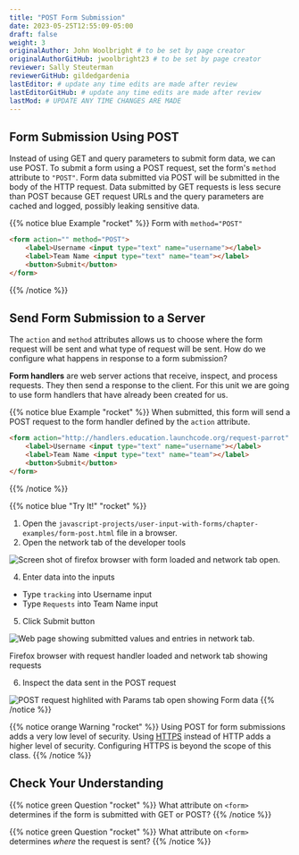 ```yaml
---
title: "POST Form Submission"
date: 2023-05-25T12:55:09-05:00
draft: false
weight: 3
originalAuthor: John Woolbright # to be set by page creator
originalAuthorGitHub: jwoolbright23 # to be set by page creator
reviewer: Sally Steuterman 
reviewerGitHub: gildedgardenia 
lastEditor: # update any time edits are made after review
lastEditorGitHub: # update any time edits are made after review
lastMod: # UPDATE ANY TIME CHANGES ARE MADE
---
```


## Form Submission Using POST

Instead of using GET and query parameters to submit form data, we can use POST.
To submit a form using a POST request, set the form's `method` attribute to `"POST"`.
Form data submitted via POST will be submitted in the body of the HTTP request.
Data submitted by GET requests is less secure than POST because GET request URLs
and the query parameters are cached and logged, possibly leaking sensitive data.

{{% notice blue Example "rocket" %}}
Form with `method="POST"`

```html
<form action="" method="POST">
    <label>Username <input type="text" name="username"></label>
    <label>Team Name <input type="text" name="team"></label>
    <button>Submit</button>
</form>
```
{{% /notice %}}

## Send Form Submission to a Server

The `action` and `method` attributes allows us to choose where the form request will be
sent and what type of request will be sent. How do we configure what happens in response to
a form submission?

**Form handlers** are web server actions that receive, inspect, and process requests.
They then send a response to the client. For this unit we are going to use form handlers that have already
been created for us.

{{% notice blue Example "rocket" %}}
When submitted, this form will send a POST request to the form handler defined by the
`action` attribute.

```html
<form action="http://handlers.education.launchcode.org/request-parrot" method="POST">
    <label>Username <input type="text" name="username"></label>
    <label>Team Name <input type="text" name="team"></label>
    <button>Submit</button>
</form>
```
{{% /notice %}}

{{% notice blue "Try It!" "rocket" %}}
1. Open the `javascript-projects/user-input-with-forms/chapter-examples/form-post.html` file in a browser.
2. Open the network tab of the developer tools

![Screen shot of firefox browser with form loaded and network tab open.](pictures/network-tab-before-submission.png?classes=border)

4. Enter data into the inputs

- Type `tracking` into Username input
- Type `Requests` into Team Name input

5. Click Submit button

![Web page showing submitted values and entries in network tab.](pictures/network-tab-after-submission.png?classes=border)

Firefox browser with request handler loaded and network tab showing requests

6. Inspect the data sent in the POST request

![POST request highlited with Params tab open showing Form data](pictures/inspecting-post-request.png?classes=border)
{{% /notice %}}
   
{{% notice orange Warning "rocket" %}}
Using POST for form submissions adds a very low level of security. Using
[HTTPS](http://education.launchcode.org/intro-to-professional-web-dev/resources/intro-to-web-dev-curriculum/Wikipedia%20-%20HTTPS.html) instead of HTTP adds a
higher level of security. Configuring HTTPS is beyond the scope of this
class.
{{% /notice %}}

## Check Your Understanding

{{% notice green Question "rocket" %}}
What attribute on `<form>` determines if the form is submitted with GET or POST?
{{% /notice %}}

{{% notice green Question "rocket" %}}
What attribute on `<form>` determines *where* the request is sent?
{{% /notice %}}